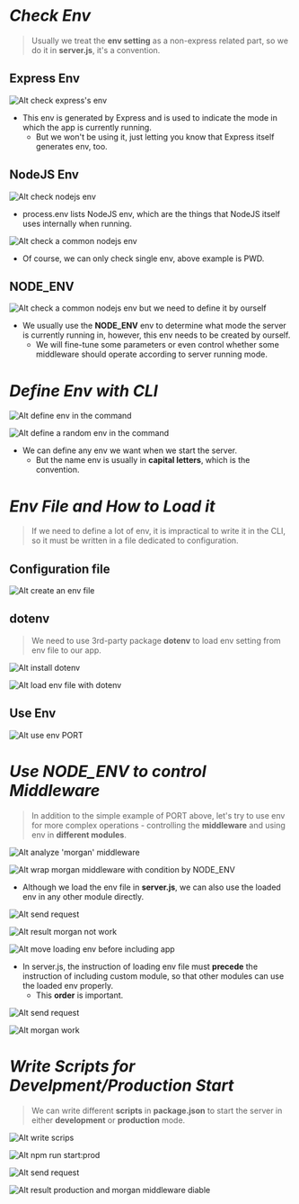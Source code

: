 # **_Check Env_**

> Usually we treat the **env setting** as a non-express related part, so we do it in **server.js**, it's a convention.

## **Express Env**

![Alt check express's env](pic/bandicam%202022-10-21%2004-43-34-677.jpg)

- This env is generated by Express and is used to indicate the mode in which the app is currently running.
  - But we won't be using it, just letting you know that Express itself generates env, too.

## **NodeJS Env**

![Alt check nodejs env](pic/bandicam%202022-10-21%2004-44-36-910.jpg)

- process.env lists NodeJS env, which are the things that NodeJS itself uses internally when running.

![Alt check a common nodejs env](pic/bandicam%202022-10-21%2004-48-12-419.jpg)

- Of course, we can only check single env, above example is PWD.

## **NODE_ENV**

![Alt check a common nodejs env but we need to define it by ourself](pic/bandicam%202022-10-21%2004-48-48-847.jpg)

- We usually use the **NODE_ENV** env to determine what mode the server is currently running in, however, this env needs to be created by ourself.
  - We will fine-tune some parameters or even control whether some middleware should operate according to server running mode.

# **_Define Env with CLI_**

![Alt define env in the command](pic/bandicam%202022-10-21%2004-50-19-701.jpg)

![Alt define a random env in the command](pic/bandicam%202022-10-21%2004-51-28-893.jpg)

- We can define any env we want when we start the server.
  - But the name env is usually in **capital letters**, which is the convention.

# **_Env File and How to Load it_**

> If we need to define a lot of env, it is impractical to write it in the CLI, so it must be written in a file dedicated to configuration.

## **Configuration file**

![Alt create an env file](pic/bandicam%202022-10-21%2004-53-36-461.jpg)

## **dotenv**

> We need to use 3rd-party package **dotenv** to load env setting from env file to our app.

![Alt install dotenv](pic/bandicam%202022-10-21%2005-19-57-138.jpg)

![Alt load env file with dotenv](pic/bandicam%202022-10-21%2005-22-01-188.jpg)

## **Use Env**

![Alt use env PORT](pic/bandicam%202022-10-21%2005-24-26-553.jpg)

# **_Use NODE_ENV to control Middleware_**

> In addition to the simple example of PORT above, let's try to use env for more complex operations - controlling the **middleware** and using env in **different modules**.

![Alt analyze 'morgan' middleware](pic/bandicam%202022-10-21%2005-26-14-489.jpg)

![Alt wrap morgan middleware with condition by NODE_ENV](pic/bandicam%202022-10-21%2005-28-53-414.jpg)

- Although we load the env file in **server.js**, we can also use the loaded env in any other module directly.

![Alt send request](pic/bandicam%202022-10-21%2005-32-14-973.jpg)

![Alt result morgan not work](pic/bandicam%202022-10-21%2005-33-34-552.jpg)

![Alt move loading env before including app](pic/bandicam%202022-10-21%2005-35-03-003.jpg)

- In server.js, the instruction of loading env file must **precede** the instruction of including custom module, so that other modules can use the loaded env properly.
  - This **order** is important.

![Alt send request](pic/bandicam%202022-10-21%2005-35-17-428.jpg)

![Alt morgan work](pic/bandicam%202022-10-21%2005-35-58-373.jpg)

# **_Write Scripts for Develpment/Production Start_**

> We can write different **scripts** in **package.json** to start the server in either **development** or **production** mode.

![Alt write scrips](pic/bandicam%202022-10-21%2005-39-25-791.jpg)

![Alt npm run start:prod](pic/bandicam%202022-10-21%2005-41-31-550.jpg)

![Alt send request](pic/bandicam%202022-10-21%2005-42-04-377.jpg)

![Alt result production and morgan middleware diable](pic/bandicam%202022-10-21%2005-43-08-262.jpg)
